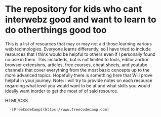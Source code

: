 # The repository for kids who cant interwebz good and want to learn to do otherthings good too

This is a list of resources that may or may not aid those learning various web technologies. Everyone learns differently, so I have tried to include resources that I think would be helpful to others even if I  personally found no use in them. This includeds, but is not limited to tools, editor and/or browser extensions, articles, free courses, cheat sheets, and youtube channels that cover everything from the most basic concepts up to the more advanced topics. Hopefully there is something here that Will prove helpful in your journey. Note: I will try to provide notes on each resource regarding what level you would want to be at and what skills you would ideally want inorder to get the most of of said resource. 


HTML/CSS 

 	  -[FreeCodeCamp](https://www.freecodecamp.com)
